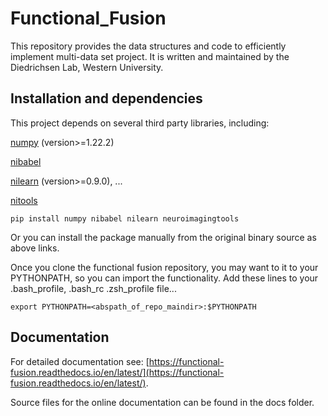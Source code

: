 # Functional_Fusion
This repository provides the data structures and code to efficiently implement multi-data set project.
It is written and maintained by the Diedrichsen Lab, Western University.


## Installation and dependencies
This project depends on several third party libraries, including:

[numpy](https://numpy.org/) (version>=1.22.2)

[nibabel](https://nipy.org/nibabel/)

[nilearn](https://nilearn.github.io/stable/index.html) (version>=0.9.0), ...

[nitools](https://github.com/DiedrichsenLab/nitools)

	pip install numpy nibabel nilearn neuroimagingtools

Or you can install the package manually from the original binary source as above links.

Once you clone the functional fusion repository, you may want to it to your PYTHONPATH, so you can import the functionality. Add these lines to your .bash_profile, .bash_rc .zsh_profile file...

```
export PYTHONPATH=<abspath_of_repo_maindir>:$PYTHONPATH
```

## Documentation

For detailed documentation see: [https://functional-fusion.readthedocs.io/en/latest/](https://functional-fusion.readthedocs.io/en/latest/).

Source files for the online documentation can be found in the docs folder.
